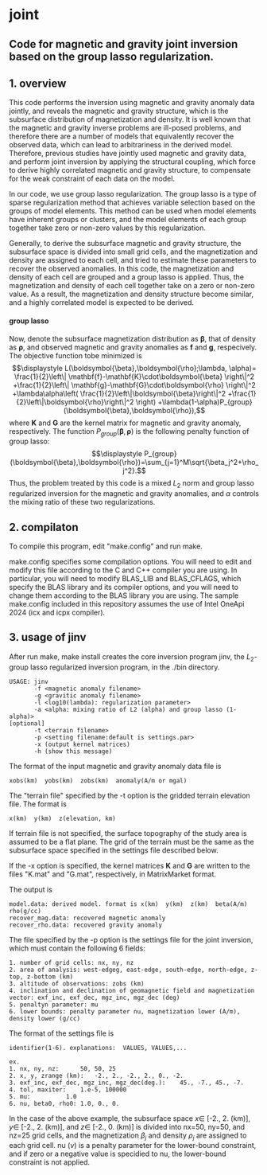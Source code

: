 # joint

## Code for magnetic and gravity joint inversion based on the group lasso regularization.

## 1. overview
This code performs the inversion using magnetic and gravity anomaly data jointly, and reveals the magnetic and gravity structure, which is the subsurface distribution of magnetization and density. It is well known that the magnetic and gravity inverse problems are ill-posed problems, and therefore there are a number of models that equivalently recover the observed data, which can lead to arbitrariness in the derived model. Therefore, previous studies have jointly used magnetic and gravity data, and perform joint inversion by applying the structural coupling, which force to derive highly correlated magnetic and gravity structure, to compensate for the weak constraint of each data on the model.

In our code, we use group lasso regularization. The group lasso is a type of sparse regularization method that achieves variable selection based on the groups of model elements. This method can be used when model elements have inherent groups or clusters, and the model elements of each group together take zero or non-zero values by this regularization.

Generally, to derive the subsurface magnetic and gravity structure, the subsurface space is divided into small grid cells, and the magnetization and density are assigned to each cell, and tried to estimate these parameters to recover the observed anomalies. In this code, the magnetization and density of each cell are grouped and a group lasso is applied. Thus, the magnetization and density of each cell together take on a zero or non-zero value. As a result, the magnetization and density structure become similar, and a highly correlated model is expected to be derived.

#### group lasso
Now, denote the subsurface magnetization distribution as $\boldsymbol{\beta}$, that of density as $\boldsymbol{\rho}$, and observed magnetic and gravity anomalies as $\mathbf{f}$ and $\mathbf{g}$, respecively.
The objective function tobe minimized is
$$\displaystyle
L(\boldsymbol{\beta},\boldsymbol{\rho};\lambda, \alpha)=
\frac{1}{2}\left\|
	\mathbf{f}-\mathbf{K}\cdot\boldsymbol{\beta}
\right\|^2
+\frac{1}{2}\left\|
	\mathbf{g}-\mathbf{G}\cdot\boldsymbol{\rho}
\right\|^2
+\lambda\alpha\left(
	\frac{1}{2}\left\|\boldsymbol{\beta}\right\|^2
	+\frac{1}{2}\left\|\boldsymbol{\rho}\right\|^2
 \right)
+\lambda(1-\alpha)P_{group}(\boldsymbol{\beta},\boldsymbol{\rho}),$$
where $\mathbf{K}$ and $\mathbf{G}$ are the kernel matrix for magnetic and gravity anomaly, respectively.
The function $P_{group}(\boldsymbol{\beta},\boldsymbol{\rho})$ is the following penalty function of group lasso:
$$\displaystyle
P_{group}(\boldsymbol{\beta},\boldsymbol{\rho})=\sum_{j=1}^M\sqrt{\beta_j^2+\rho_j^2}.$$
Thus, the problem treated by this code is a mixed $L_2$ norm and group lasso regularized inversion for the magnetic and gravity anomalies, and $\alpha$ controls the mixing ratio of these two regularizations.

## 2. compilaton
To compile this program, edit "make.config" and run make.

make.config specifies some compilation options. You will need to edit and modify this file according to the C and C++ compiler you are using. In particular, you will need to modify BLAS_LIB and BLAS_CFLAGS, which specify the BLAS library and its compiler options, and you will need to change them according to the BLAS library you are using.
The sample make.config included in this repository assumes the use of Intel OneApi 2024 (icx and icpx compiler).

## 3. usage of jinv
After run make, make install creates the core inversion program jinv, the $L_2$-group lasso regularized inversion program, in the ./bin directory.

    USAGE: jinv
           -f <magnetic anomaly filename>
           -g <gravitic anomaly filename>
           -l <log10(lambda): regularization parameter>
           -a <alpha: mixing ratio of L2 (alpha) and group lasso (1-alpha)>
    [optional]
           -t <terrain filename>
           -p <setting filename:default is settings.par>
           -x (output kernel matrices)
           -h (show this message)
The format of the input magnetic and gravity anomaly data file is

    xobs(km)  yobs(km)  zobs(km)  anomaly(A/m or mgal)
The "terrain file" specified by the -t option is the gridded terrain elevation file. The format is

    x(km)  y(km)  z(elevation, km)
If terrain file is not specified, the surface topography of the study area is assumed to be a flat plane. The grid of the terrain must be the same as the subsurface space specified in the settings file described below.

If the -x option is specified, the kernel matrices $\mathbf{K}$ and $\mathbf{G}$ are written to the files "K.mat" and "G.mat", respectively, in MatrixMarket format.


The output is

    model.data: derived model. format is x(km)  y(km)  z(km)  beta(A/m)  rho(g/cc)
    recover_mag.data: recovered magnetic anomaly
    recover_rho.data: recovered gravity anomaly

The file specified by the -p option is the settings file for the joint inversion, which must contain the following 6 fields:

    1. number of grid cells: nx, ny, nz
    2. area of analysis: west-edgeg, east-edge, south-edge, north-edge, z-top, z-bottom (km)
    3. altitude of observations: zobs (km)
    4. inclination and declination of geomagnetic field and magnetization vector: exf_inc, exf_dec, mgz_inc, mgz_dec (deg)
    5. penaltyn parameter: mu
    6. lower bounds: penalty parameter nu, magnetization lower (A/m), density lower (g/cc)

The format of the settings file is

    identifier(1-6). explanations:	VALUES, VALUES,...
    
    ex.
    1. nx, ny, nz:		50, 50, 25
    2. x, y, zrange (km):	-2., 2., -2., 2., 0., -2.
    3. exf_inc, exf_dec, mgz_inc, mgz_dec(deg.):	45., -7., 45., -7.
    4. tol, maxiter:	1.e-5, 100000
    5. mu:			1.0
    6. nu, beta0, rho0:	1.0, 0., 0.

In the case of the above example, the subsurface space $x\in$ [-2., 2. (km)], $y\in$ [-2., 2. (km)], and $z\in$ [-2., 0. (km)] is divided into nx=50, ny=50, and nz=25 grid cells, and the magnetization $\beta_j$ and density $\rho_j$ are assigned to each grid cell. nu ($\nu$) is a penalty parameter for the lower-bound constraint, and if zero or a negative value is specidied to nu, the lower-bound constraint is not applied.
